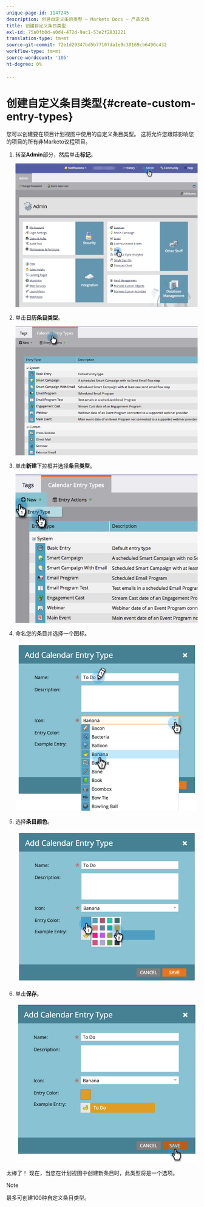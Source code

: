 ```yaml
---
unique-page-id: 1147245
description: 创建自定义条目类型 — Marketo Docs — 产品文档
title: 创建自定义条目类型
exl-id: 75a0fb0d-a0d4-472d-9ac1-53e2f2831221
translation-type: tm+mt
source-git-commit: 72e1d29347bd5b77107da1e9c30169cb6490c432
workflow-type: tm+mt
source-wordcount: '105'
ht-degree: 0%

---
```


# 创建自定义条目类型{#create-custom-entry-types}

您可以创建要在项目计划视图中使用的自定义条目类型。 这将允许您跟踪影响您的项目的所有非Marketo议程项目。

1. 转至&#x200B;**Admin**&#x200B;部分，然后单击&#x200B;**标记**。

   ![](assets/admintags.png)

1. 单击&#x200B;**日历条目类型**。

   ![](assets/image2014-9-15-15-3a41-3a33.png)

1. 单击&#x200B;**新建**&#x200B;下拉框并选择&#x200B;**条目类型**。

   ![](assets/image2014-9-15-15-3a41-3a58.png)

1. 命名您的条目并选择一个图标。

   ![](assets/image2014-9-15-16-3a11-3a24.png)

1. 选择&#x200B;**条目颜色**。

   ![](assets/image2014-9-15-16-3a3-3a55.png)

1. 单击&#x200B;**保存**。

   ![](assets/image2014-9-15-16-3a4-3a14.png)

太棒了！ 现在，当您在计划视图中创建新条目时，此类型将是一个选项。

>[!NOTE]
>
>最多可创建100种自定义条目类型。

